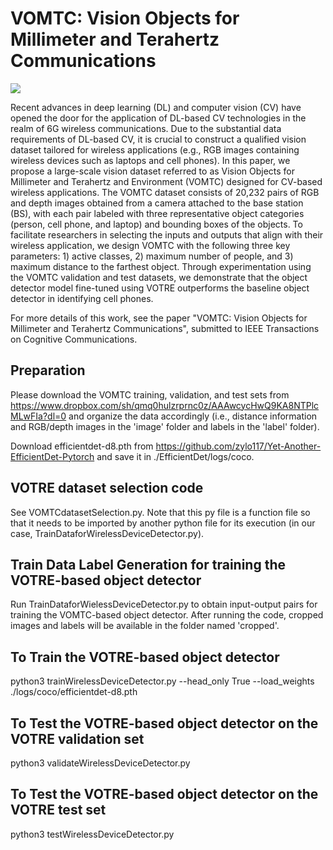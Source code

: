 # VOMTC: Vision Objects for Millimeter and Terahertz Communications

![](VOMTC_github.png)

Recent advances in deep learning (DL) and computer vision (CV) have opened the door for the application of DL-based CV technologies in the realm of 6G wireless communications.
Due to the substantial data requirements of DL-based CV, it is crucial to construct a qualified vision dataset tailored for wireless applications (e.g.,  RGB images containing wireless devices such as laptops and cell phones).
In this paper, we propose a large-scale vision dataset referred to as Vision Objects for Millimeter and Terahertz and Environment (VOMTC) designed for CV-based wireless applications.
The VOMTC dataset consists of 20,232 pairs of RGB and depth images obtained from a camera attached to the base station (BS), with each pair labeled with three representative object categories (person, cell phone, and laptop) and bounding boxes of the objects.
To facilitate researchers in selecting the inputs and outputs that align with their wireless application, we design VOMTC with the following three key parameters: 1) active classes, 2) maximum number of people, and 3) maximum distance to the farthest object.
Through experimentation using the VOMTC validation and test datasets, we demonstrate that the object detector model fine-tuned using VOTRE outperforms the baseline object detector in identifying cell phones.

For more details of this work, see the paper "VOMTC: Vision Objects for Millimeter and Terahertz Communications", submitted to IEEE Transactions on Cognitive Communications.


## Preparation

Please download the VOMTC training, validation, and test sets from https://www.dropbox.com/sh/qmq0hulzrprnc0z/AAAwcycHwQ9KA8NTPlcMLwFIa?dl=0 and organize the data accordingly (i.e., distance information and RGB/depth images in the 'image' folder and labels in the 'label' folder). 

Download efficientdet-d8.pth from https://github.com/zylo117/Yet-Another-EfficientDet-Pytorch and save it in ./EfficientDet/logs/coco.

## VOTRE dataset selection code

See VOMTCdatasetSelection.py.
Note that this py file is a function file so that it needs to be imported 
by another python file for its execution (in our case, TrainDataforWirelessDeviceDetector.py). 

## Train Data Label Generation for training the VOTRE-based object detector

Run TrainDataforWielessDeviceDetector.py to obtain input-output pairs for training the VOMTC-based object detector.
After running the code, cropped images and labels will be available in the folder named 'cropped'. 

## To Train the VOTRE-based object detector

python3 trainWirelessDeviceDetector.py --head_only True --load_weights ./logs/coco/efficientdet-d8.pth

## To Test the VOTRE-based object detector on the VOTRE validation set

python3 validateWirelessDeviceDetector.py

## To Test the VOTRE-based object detector on the VOTRE test set

python3 testWirelessDeviceDetector.py
